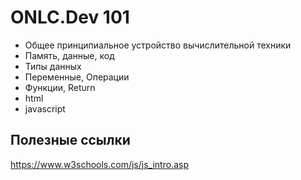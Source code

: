 # ONLC.Dev 101 

+ Общее принципиальное устройство вычислительной техники
+ Память, данные, код
+ Типы данных
+ Переменные, Операции
+ Функции, Return
+ html
+ javascript

## Полезные ссылки

https://www.w3schools.com/js/js_intro.asp